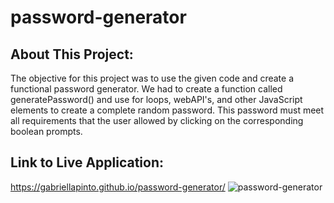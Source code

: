 # password-generator

## About This Project:
The objective for this project was to use the given code and create a functional password generator. We had to create a function called generatePassword() and use for loops, webAPI's, and other JavaScript elements to create a complete random password. This password must meet all requirements that the user allowed by clicking on the corresponding boolean prompts. 

## Link to Live Application:
https://gabriellapinto.github.io/password-generator/
![password-generator](https://user-images.githubusercontent.com/97854086/217961635-209511a4-0ade-4cac-9db1-44b714771797.jpg)
